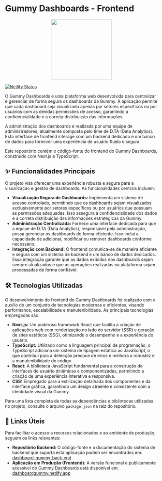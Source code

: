 # Gummy Dashboards - Frontend

<p align="center">
  <img src="https://raw.githubusercontent.com/dtanutrin/dashboard-gummy-front-end/main/public/images/v2_marca_dta_gummy.png alt="DTA Gummy Logo" width="200"/>
</p>

[![Netlify Status](https://api.netlify.com/api/v1/badges/ac01aa39-6ab4-467c-8937-62e9aeef532f/deploy-status)](https://app.netlify.com/projects/dashboardgummy/deploys)

O Gummy Dashboards é uma plataforma web desenvolvida para centralizar e gerenciar de forma segura os dashboards da Gummy. A aplicação permite que cada dashboard seja visualizado apenas por setores específicos ou por usuários com as devidas permissões de acesso, garantindo a confidencialidade e a correta distribuição das informações.

A administração dos dashboards é realizada por uma equipe de administradores, atualmente composta pelo time de D.TA (Data Analytics). Esta interface de frontend interage com um backend dedicado e um banco de dados para fornecer uma experiência de usuário fluida e segura.

Este repositório contém o código-fonte do frontend do Gummy Dashboards, construído com Next.js e TypeScript.

## ✨ Funcionalidades Principais

O projeto visa oferecer uma experiência robusta e segura para a visualização e gestão de dashboards. As funcionalidades centrais incluem:

*   **Visualização Segura de Dashboards:** Implementa um sistema de acesso controlado, permitindo que os dashboards sejam visualizados exclusivamente por setores específicos ou por usuários que possuam as permissões adequadas. Isso assegura a confidencialidade dos dados e a correta distribuição das informações estratégicas da Gummy.
*   **Administração Centralizada:** Fornece uma interface dedicada para que a equipe de D.TA (Data Analytics), responsável pela administração, possa gerenciar os dashboards de forma eficiente. Isso inclui a capacidade de adicionar, modificar ou remover dashboards conforme necessário.
*   **Integração com Backend:** O frontend comunica-se de maneira eficiente e segura com um sistema de backend e um banco de dados dedicados. Essa integração garante que os dados exibidos nos dashboards sejam sempre atualizados e que as operações realizadas na plataforma sejam processadas de forma confiável.

## 🛠️ Tecnologias Utilizadas

O desenvolvimento do frontend do Gummy Dashboards foi realizado com o auxílio de um conjunto de tecnologias modernas e eficientes, visando performance, escalabilidade e manutenibilidade. As principais tecnologias empregadas são:

*   **Next.js:** Um poderoso framework React que facilita a criação de aplicações web com renderização no lado do servidor (SSR) e geração de sites estáticos (SSG), otimizando o desempenho e a experiência do usuário.
*   **TypeScript:** Utilizado como a linguagem principal de programação, o TypeScript adiciona um sistema de tipagem estática ao JavaScript, o que contribui para a detecção precoce de erros e melhora a robustez e a manutenibilidade do código.
*   **React:** A biblioteca JavaScript fundamental para a construção de interfaces de usuário dinâmicas e componentizadas, permitindo a criação de uma experiência interativa e responsiva.
*   **CSS:** Empregado para a estilização detalhada dos componentes e da interface gráfica, garantindo um design atraente e consistente com a identidade visual da Gummy.

Para uma lista completa de todas as dependências e bibliotecas utilizadas no projeto, consulte o arquivo `package.json` na raiz do repositório.

## 🔗 Links Úteis

Para facilitar o acesso a recursos relacionados e ao ambiente de produção, seguem os links relevantes:

*   **Repositório Backend:** O código-fonte e a documentação do sistema de backend que suporta esta aplicação podem ser encontrados em: [dashboard-gummy-back-end](https://github.com/dtanutrin/dashboard-gummy-back-end)
*   **Aplicação em Produção (Frontend):** A versão funcional e publicamente acessível do Gummy Dashboards está disponível em: [dashboardgummy.netlify.app](https://dashboardgummy.netlify.app/)
